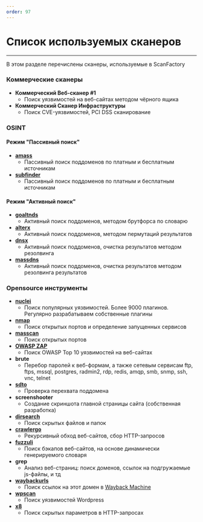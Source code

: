 ```yaml
---
order: 97
---
```


# Список используемых сканеров

----

В этом разделе перечислены сканеры, используемые в ScanFactory

### Коммерческие сканеры

- **Коммерческий Веб-сканер #1**
  - Поиск уязвимостей на веб-сайтах методом чёрного ящика
- **Коммерческий Сканер Инфраструктуры**
  - Поиск CVE-уязвимостей, PCI DSS сканирование

### OSINT

#### Режим "Пассивный поиск"
- **[amass](https://github.com/OWASP/Amass)**
  - Пассивный поиск поддоменов по платным и бесплатным источникам
- **[subfinder](https://github.com/projectdiscovery/subfinder)**
  - Пассивный поиск поддоменов по платным и бесплатным источникам

#### Режим "Активный поиск"
- **[goaltnds](https://github.com/subfinder/goaltdns)**
  - Активный поиск поддоменов, методом брутфорса по словарю
- **[alterx](https://github.com/projectdiscovery/alterx)**
  - Активный поиск поддоменов, методом пермутаций результатов
- **[dnsx](https://github.com/projectdiscovery/dnsx)**
  - Активный поиск поддоменов, очистка результатов методом резолвинга
- **[massdns](https://github.com/blechschmidt/massdns)**
  - Активный поиск поддоменов, очистка результатов методом резолвинга результатов


### Opensource инструменты

- **[nuclei](https://github.com/projectdiscovery/nuclei)**
  - Поиск популярных уязвимостей. Более 9000 плагинов. Регулярно разрабатываем собственные плагины
- **[nmap](https://nmap.org/)**
  - Поиск открытых портов и определение запущенных сервисов
- **[masscan](https://github.com/robertdavidgraham/masscan)**
  - Поиск открытых портов
- **[OWASP ZAP](https://github.com/zaproxy/zaproxy)**
  - Поиск OWASP Top 10 уязвимостей на веб-сайтах
- **brute**
  - Перебор паролей к веб-формам, а также сетевым сервисам ftp, ftps, mssql, postgres, radmin2, rdp, redis, amqp, smb, snmp, ssh, vnc, telnet
- **[sdto](https://github.com/scanfactory/sdto)**
  - Проверка перехвата поддомена
- **screenshooter**
  - Создание скриншота главной страницы сайта (собственная разработка)
- **[dirsearch](https://github.com/maurosoria/dirsearch)**
  - Поиск скрытых файлов и папок
- **[crawlergo](https://github.com/Qianlitp/crawlergo)**
  - Рекурсивный обход веб-сайтов, сбор HTTP-запросов
- **[fuzzuli](https://github.com/musana/fuzzuli)**
  - Поиск бэкапов веб-сайтов, на основе динамически генерируемого словаря
- **grep**
  - Анализ веб-страниц: поиск доменов, ссылок на подгружаемые js-файлы, и тд
- **[waybackurls](https://github.com/tomnomnom/waybackurls)**
  - Поиск ссылок на этот домен в [Wayback Machine](https://archive.org/web/)
- **[wpscan](https://github.com/wpscanteam/wpscan)**
  - Поиск уязвимостей Wordpress
- **[x8](https://github.com/sh1yo/x8)**
  - Поиск скрытых параметров в HTTP-запросах
